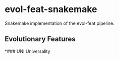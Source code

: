 # evol-feat-snakemake
Snakemake implementation of the evol-feat pipeline.

## Evolutionary Features
*### UNI
  Universality
